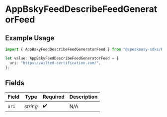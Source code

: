 # AppBskyFeedDescribeFeedGeneratorFeed

## Example Usage

```typescript
import { AppBskyFeedDescribeFeedGeneratorFeed } from "@speakeasy-sdks/bluesky/models/components";

let value: AppBskyFeedDescribeFeedGeneratorFeed = {
  uri: "https://wilted-certification.com/",
};
```

## Fields

| Field              | Type               | Required           | Description        |
| ------------------ | ------------------ | ------------------ | ------------------ |
| `uri`              | *string*           | :heavy_check_mark: | N/A                |